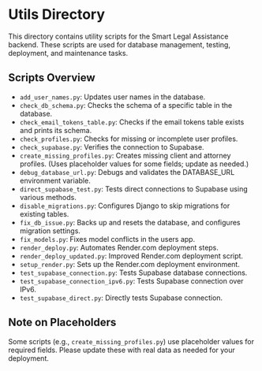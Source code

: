 # Utils Directory

This directory contains utility scripts for the Smart Legal Assistance backend. These scripts are used for database management, testing, deployment, and maintenance tasks.

## Scripts Overview
- `add_user_names.py`: Updates user names in the database.
- `check_db_schema.py`: Checks the schema of a specific table in the database.
- `check_email_tokens_table.py`: Checks if the email tokens table exists and prints its schema.
- `check_profiles.py`: Checks for missing or incomplete user profiles.
- `check_supabase.py`: Verifies the connection to Supabase.
- `create_missing_profiles.py`: Creates missing client and attorney profiles. (Uses placeholder values for some fields; update as needed.)
- `debug_database_url.py`: Debugs and validates the DATABASE_URL environment variable.
- `direct_supabase_test.py`: Tests direct connections to Supabase using various methods.
- `disable_migrations.py`: Configures Django to skip migrations for existing tables.
- `fix_db_issue.py`: Backs up and resets the database, and configures migration settings.
- `fix_models.py`: Fixes model conflicts in the users app.
- `render_deploy.py`: Automates Render.com deployment steps.
- `render_deploy_updated.py`: Improved Render.com deployment script.
- `setup_render.py`: Sets up the Render.com deployment environment.
- `test_supabase_connection.py`: Tests Supabase database connections.
- `test_supabase_connection_ipv6.py`: Tests Supabase connection over IPv6.
- `test_supabase_direct.py`: Directly tests Supabase connection.

## Note on Placeholders
Some scripts (e.g., `create_missing_profiles.py`) use placeholder values for required fields. Please update these with real data as needed for your deployment.
